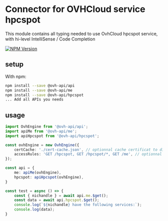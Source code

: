 # Connector for OVHCloud service hpcspot

This module contains all typing needed to use OvhCloud hpcspot service, with hi-level IntelliSense / Code Completion

[![NPM Version](https://img.shields.io/npm/v/@ovh-api/hpcspot.svg?style=flat)](https://www.npmjs.org/package/@ovh-api/hpcspot)

## setup

With npm:
````bash
npm install --save @ovh-api/api
npm install --save @ovh-api/me
npm install --save @ovh-api/hpcspot
... Add all APIs you needs
````

## usage

````typescript
import OvhEngine from '@ovh-api/api';
import apiMe from '@ovh-api/me';
import apiHpcspot from '@ovh-api/hpcspot';

const ovhEngine = new OvhEngine({ 
    certCache: './cert-cache.json', // optionnal cache certificat to disk
    accessRules: 'GET /hpcspot, GET /hpcspot/*, GET /me', // optionnal limit the requested privileges.
});

const api = {
    me: apiMe(ovhEngine),
    hpcspot: apiHpcspot(ovhEngine),
}

const test = async () => {
    const { nichandle } = await api.me.$get();
    const data = await api.hpcspot.$get();
    console.log(`${nichandle} have the following services:`);
    console.log(data);
}

````
